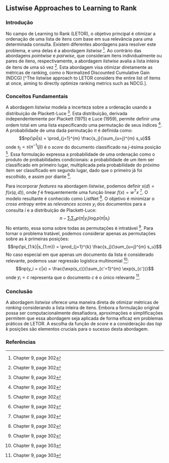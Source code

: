 ## Listwise Approaches to Learning to Rank

### Introdução
No campo de Learning to Rank (LETOR), o objetivo principal é otimizar a ordenação de uma lista de itens com base em sua relevância para uma determinada consulta. Existem diferentes abordagens para resolver este problema, e uma delas é a abordagem *listwise* [^302]. Ao contrário das abordagens *pointwise* e *pairwise*, que consideram itens individualmente ou pares de itens, respectivamente, a abordagem *listwise* avalia a lista inteira de itens de uma só vez [^302]. Esta abordagem visa otimizar diretamente as métricas de ranking, como o Normalized Discounted Cumulative Gain (NDCG) [^The listwise approach to LETOR considers the entire list of items at once, aiming to directly optimize ranking metrics such as NDCG.].

### Conceitos Fundamentais
A abordagem *listwise* modela a incerteza sobre a ordenação usando a distribuição de Plackett-Luce [^302]. Esta distribuição, derivada independentemente por Plackett (1975) e Luce (1959), permite definir uma ordem total em uma lista especificando uma permutação de seus índices [^302]. A probabilidade de uma dada permutação $\pi$ é definida como:
$$np(\pi|s) = \prod_{j=1}^{m} \frac{s_j}{\sum_{u=j}^{m} s_u}$$
onde $s_j = s(\pi^{-1}(j))$ é o *score* do documento classificado na *j*-ésima posição [^302]. Essa formulação expressa a probabilidade de uma ordenação como o produto de probabilidades condicionais: a probabilidade de um item ser classificado em primeiro lugar, multiplicada pela probabilidade do próximo item ser classificado em segundo lugar, dado que o primeiro já foi escolhido, e assim por diante [^302].

Para incorporar *features* na abordagem *listwise*, podemos definir $s(d) = f(x(q, d))$, onde $f$ é frequentemente uma função linear $f(x) = w^Tx$ [^302]. O modelo resultante é conhecido como ListNet [^302]. O objetivo é minimizar o *cross entropy* entre as *relevances scores* $y_i$ dos documentos para a consulta $i$ e a distribuição de Plackett-Luce:
$$n-\sum_{i} \sum_{\pi} p(\pi|y_i) \log p(\pi|s_i)$$
No entanto, essa soma sobre todas as permutações é intratável [^302]. Para tornar o problema tratável, podemos considerar apenas as permutações sobre as $k$ primeiras posições:
$$np(\pi_{1:k}|s_{1:m}) = \prod_{j=1}^{k} \frac{s_j}{\sum_{u=j}^{m} s_u}$$
No caso especial em que apenas um documento da lista é considerado relevante, podemos usar regressão logística multinomial [^303]:
$$np(y_i = c|x) = \frac{\exp(s_c)}{\sum_{c'=1}^{m} \exp(s_{c'})}$$
onde $y_i = c$ representa que o documento $c$ é o único relevante [^303].

### Conclusão
A abordagem *listwise* oferece uma maneira direta de otimizar métricas de *ranking* considerando a lista inteira de itens. Embora a formulação original possa ser computacionalmente desafiadora, aproximações e simplificações permitem que essa abordagem seja aplicada de forma eficaz em problemas práticos de LETOR. A escolha da função de *score* e a consideração das *top k* posições são elementos cruciais para o sucesso desta abordagem.

### Referências
[^302]: Chapter 9, page 302
[^303]: Chapter 9, page 303
<!-- END -->